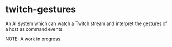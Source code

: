 # twitch-gestures
An AI system which can watch a Twitch stream and interpret the gestures of a host as command events.

NOTE: A work in progress.
